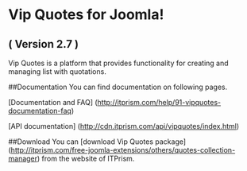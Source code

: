 Vip Quotes for Joomla!
==========================
( Version 2.7 )
--------------------------

Vip Quotes is a platform that provides functionality for creating and managing list with quotations.

##Documentation
You can find documentation on following pages.

[Documentation and FAQ] (http://itprism.com/help/91-vipquotes-documentation-faq)

[API documentation] (http://cdn.itprism.com/api/vipquotes/index.html)

##Download
You can [download Vip Quotes package] (http://itprism.com/free-joomla-extensions/others/quotes-collection-manager) from the website of ITPrism.